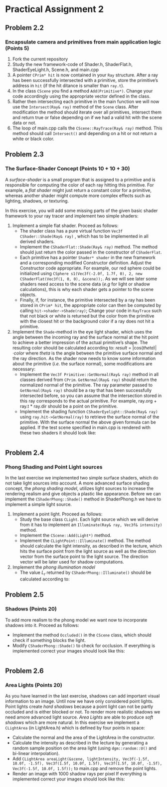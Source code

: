 # Practical Assignment 2
## Problem 2.2
### Encapsulate camera and primitives from main application logic (Points 5)
1. Fork the current repository
2. Study the new framework-code of Shader.h, ShaderFlat.h, ShaderEyeLight.h, Scene.h, and main.cpp
3. A pointer ```CPrim* hit``` is now contained in your ```Ray``` structure. After a ray has been successfully intersected with a primitive, store the primitive’s address in ```hit``` (if the hit ditance is smaller than ```ray.t```).
4. In the class ```CScene``` you find a method ```Add(Primitive*)```. Change your code accordingly using the appropriate vector defined in the class.
5. Rather then intersecting each primitive in the main function we will now use the ```Intersect(Ray& ray)``` method of the ```Scene``` class. After modification the method should iterate over all primitives, intersect them and return true or false depending on if we had a valid hit with the scene data or not.
6. The loop of main.cpp calls the ```CScene::RayTrace(Ray& ray)``` method. This method should call ```Intersect()``` and depending on a hit or not return a white or black color.
## Problem 2.3
### The Surface-Shader Concept (Points 10 + 10 + 30)
A _surface-shader_ is a small program that is assigned to a primitive and is responsible for computing the color of each ray hitting this primitive. For example, a _flat shader_ might just return a constant color for a primitive, whereas another shader might compute more complex effects such as lighting, shadows, or texturing.

In this exercise, you will add some missing parts of the given basic shader framework to your ray tracer and implement two simple shaders:
1. Implement a simple flat shader. Proceed as follows:
    - The shader class has a pure virtual function ```Vec3f CShader::Shade(Ray& ray)``` , which has to be implemented in all derived shaders.
    - Implement the ```CShaderFlat::Shade(Ray& ray)``` method. The method should just return the color passed in the constructor of ```CShaderFlat```.
    - Each primitive has a pointer ```Shader* shader``` in the new framework and a corresponding modified Constructor definition. Adjust the Constructor code appropriate. For example, our red sphere could be initialized using ```CSphere s1(Vec3f(-2.0f, 1.7f, 0), 2, new CShaderFlat(Vec3f(1, 0, 0), &scene));```. As we will see later some shaders need access to
the scene data (_e.g_ for light or shadow calculations), this is why each shader gets a pointer to the scene objects.
    - Finally, if, for instance, the primitive intersected by a ray has been stored in ```CPrim* hit```, the appropriate color can then be computed by calling ```hit->shader->Shade(ray)```; Change your code in ```RayTrace``` such that not black or white is returned but the color from the primitive with the closest hit or the background color if a ray does not hit a primitive.
2. Implement the ```Shade```-method in the eye light shader, which uses the angle between the incoming ray and the surface normal at the hit point to achieve a better impression of the actual primitive’s shape. The resulting color should be calculated according to: 
_result_ = |cos(_theta_)|·_color_
where _theta_ is the angle between the primitive surface normal and the ray direction. As the shader now needs to know some information about the primitive (_i.e._ the surface normal), some modifications are necessary:
    - Implement the ```Vec3f Primitive::GetNormal(Ray& ray)``` method in all classes derived from ```CPrim```. ```GetNormal(Ray& ray)``` should return the normalized normal of the primitive. The ray parameter passed to ```GetNormal(Ray& ray)``` should be a ray that has been successfully intersected before, so you can assume that the intersection stored in this ray corresponds to the actual primitive. For example, ray.org + ray.t * ray.dir should be a point on the primitive.
    - Implement the shading function ```CShaderEyelight::Shade(Ray& ray)``` using ```ray.hit->GetNormal(ray)``` to retrieve the surface normal of the primitive. With the surface normal the above given formula can be applied. If the test scene specified in main.cpp is rendered with these two shaders it should look like:
    
![]()
## Problem 2.4
### Phong Shading and Point Light sources
In the last exercise we implemented two simple surface shaders, which do not take light sources into account. A more advanced surface shading concept, the _phong shading model_, utilizes light sources to increase the rendering realism and give objects a plastic like appearance. Before we can implement the ```CShaderPhong::Shade()``` method in ShaderPhong.h we have to implement a simple light source.
1. Implement a point light. Proceed as follows:
    - Study the base class ```CLight```. Each light source which we will derive from it has to implement an ```Illuminate(Ray& ray, Vec3f& intensity)``` method.
    - Implement the ```CScene::Add(Light*)``` method.
    - Implement the ```CLightPoint::Illuminate()``` method. The method should calculate the light intensity, as described in the lecture, which hits the surface point from the light source as well as the direction vector from the surface point to the light source. The direction vector will be later used for shadow computations.
2. Implement the _phong illumination model_
    - The value _L<sub>r</sub>_ returned by ```CShaderPhong::Illuminate()``` should be calculated according to:
## Problem 2.5
### Shadows (Points 20)
To add more realism to the phong model we want now to incorporate shadows into it. Proceed as follows:
- Implement the method ```Occluded()``` in the ```CScene``` class, which should check if something blocks the light.
- Modify ```CShaderPhong::Shade()``` to check for occlusion.
If everything is implemented correct your images should look like this:

![]()
## Problem 2.6
### Area Lights (Points 20)
As you have learned in the last exercise, shadows can add important visual information to an image. Until now we have only considered point lights. Point lights create _hard shadows_ because a point light can not be partly occluded and is either blocked or not. To render more realistic shadows we need amore advanced light source. _Area Lights_ are able to produce _soft shadows_ which are more natural. In this exercise we implement a ```CLightArea``` (in LightArea.h) which is defined by four points in space:
- Calculate the normal and the area of the LightArea in the constructor.
- Calculate the intensity as described in the lecture by generating a random sample position on the area light (using ```dgm::random::U()``` and bi-linear interpolation).
- Add ```CLightArea areaLight(&scene, lightIntensity, Vec3f(-1.5f, 10.0f, -1.5f), Vec3f(1.5f, 10.0f, 1.5f), Vec3f(1.5f, 10.0f, -1.5f), Vec3f(-1.5f, 10.0f, 1.5f));``` to main.cpp and remove the point lights.
- Render an image with 1000 shadow rays per pixel
If everything is implemented correct your images should look like this:

![]()
